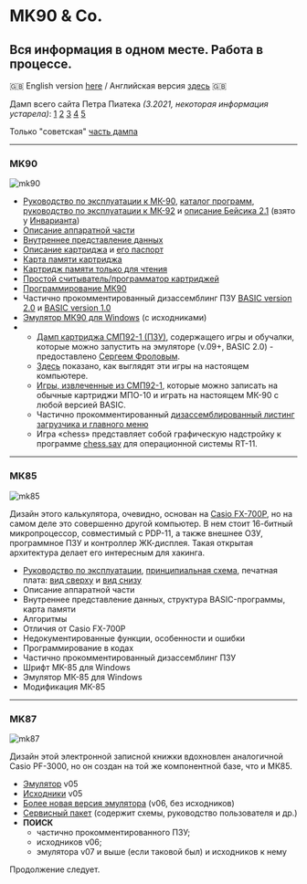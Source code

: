 # MK90 & Co.
## Вся информация в одном месте. Работа в процессе.

🇬🇧 English version [here](https://yprits.github.io/MK90/indexEn.html) / Английская версия [здесь](https://yprits.github.io/MK90/indexEn.html) 🇬🇧

Дамп всего сайта Петра Пиатека *(3.2021, некоторая информация устарела)*:
[1](https://github.com/Yprits/MK90/raw/main/Pisi(3-E).rar)
[2](https://github.com/Yprits/MK90/raw/main/Pisi(f-k).rar)
[3](https://github.com/Yprits/MK90/raw/main/Pisi(l-o).rar)
[4](https://github.com/Yprits/MK90/raw/main/Pisi(p).rar)
[5](https://github.com/Yprits/MK90/raw/main/Pisi(s-w).rar)

Только "советская" [часть дампа](https://github.com/Yprits/MK90/blob/main/MKonly.rar)

_________________________________________
### MK90
![mk90](https://user-images.githubusercontent.com/102995285/163726257-f7cc0537-3b0c-461d-879c-11c3f9871fb6.jpg)
- [Руководство по эксплуатации к МК-90](https://github.com/Yprits/MK90/files/8507407/mk90.pdf), [каталог программ](https://github.com/Yprits/MK90/files/8507410/CatalogProg-mk90.zip), [руководство по эксплуатации к МК-92](http://electronika-5.ru/calc/doc/mk-92_ins.rar) и [описание Бейсика 2.1](http://electronika-5.ru/calc/doc/mk-92_bas.rar) (взято у [Инварианта](http://electronika-5.ru/))
- [Описание аппаратной части](https://yprits.github.io/MK90/rus/hwru.html)
- [Внутреннее представление данных](https://yprits.github.io/MK90/rus/foru.html)
- [Описание картриджа](https://yprits.github.io/MK90/rus/caru.html) и [его паспорт](http://electronika-5.ru/calc/doc/mk-90_smp.rar)
- [Карта памяти картриджа](https://yprits.github.io/MK90/rus/cameru.html)
- [Картридж памяти только для чтения](https://yprits.github.io/MK90/rus/rocaru.html)
- [Простой считыватель/программатор картриджей](https://yprits.github.io/MK90/rus/prgru.html)
- [Программирование МК90](https://yprits.github.io/MK90/rus/asmru.html)
- Частично прокомментированный дизассемблинг ПЗУ [BASIC version 2.0](https://github.com/Yprits/MK90/files/8502160/mk90ro20.2.zip) и [BASIC version 1.0](https://github.com/Yprits/MK90/blob/main/rom1.src)
- [Эмулятор МК90 для Windows](https://yprits.github.io/MK90/rus/emuru.html) (с исходниками)
- 
  - [Дамп картриджа СМП92-1 (ПЗУ)](https://github.com/Yprits/MK90/files/8505852/smp92-1.zip), содержащего игры и обучалки, которые можно запустить на эмуляторе (v.09+, BASIC 2.0) - предоставлено [Сергеем Фроловым](http://www.leningrad.su/museum/).
  - [Здесь](https://www.youtube.com/watch?v=48pmWw4TG1o) показано, как выглядят эти игры на настоящем компьютере.
  - [Игры, извлеченные из СМП92-1](https://github.com/Yprits/MK90/files/8505854/games_pack.zip), которые можно записать на обычные картриджи МПО-10 и играть на настоящем МК-90 с любой версией BASIC.
  - Частично прокомментированный [дизассемблированный листинг загрузчика и главного меню](https://github.com/Yprits/MK90/files/8505864/mainmenu.zip)
  - Игра «chess» представляет собой графическую надстройку к программе [chess.sav](http://www.ibiblio.org/pub/academic/computer-science/history/pdp-11/rt/games/) для операционной системы RT-11.

_________________________________________

### МК85
![mk85](https://user-images.githubusercontent.com/102995285/163860355-78e0b5bb-0a5a-49c2-9ae8-3fa19788c992.jpg)

Дизайн этого калькулятора, очевидно, основан на [Casio FX-700P](http://www.pisi.com.pl/piotr433/#fx700), но на самом деле это совершенно другой компьютер. В нем стоит 16-битный микропроцессор, совместимый с PDP-11, а также внешнее ОЗУ, программное ПЗУ и контроллер ЖК-дисплея. Такая открытая архитектура делает его интересным для хакинга.
- [Руководство по эксплуатации](https://github.com/Yprits/MK90/files/8507536/mk85_manual.pdf), [принципиальная схема](https://github.com/Yprits/MK90/files/8507538/mk85_sch.zip), печатная плата: [вид сверху](https://commons.wikimedia.org/wiki/File:PCB_main_1.png) и [вид снизу](https://commons.wikimedia.org/wiki/File:Elektronika_MK-85_PCB_main.png)
- Описание аппаратной части
- Внутреннее представление данных, структура BASIC-программы, карта памяти
- Алгоритмы
- Отличия от Casio FX-700P
- Недокументированные функции, особенности и ошибки
- Программирование в кодах
- Частично прокомментированный дизассемблинг ПЗУ
- Шрифт МК-85 для Windows
- Эмулятор МК-85 для Windows
- Модификация МК-85




_________________________________________

### MK87
![mk87](https://user-images.githubusercontent.com/102995285/163768441-190e5a9d-f441-432c-840d-f8ddf5491e15.jpg)

Дизайн этой электронной записной книжки вдохновлен аналогичной Casio PF-3000, но он создан на той же компонентной базе, что и МК85.
- [Эмулятор](https://github.com/Yprits/MK90/files/8504129/mk87emul.zip) v05
- [Исходники](https://github.com/Yprits/MK90/files/8504133/isxodnik.zip) v05
- [Более новая версия эмулятора](https://github.com/Yprits/MK90/files/8504247/mk87emex.zip) (v06, без исходников)
- [Сервисный пакет](https://github.com/Yprits/MK90/files/8504154/opisanie.zip) (содержит схемы, руководство пользователя и др.)
- **ПОИСК**
  - частично прокомментированного ПЗУ;
  - исходников v06;
  - эмулятора v07 и выше (если таковой был) и исходников к нему



Продолжение следует.
